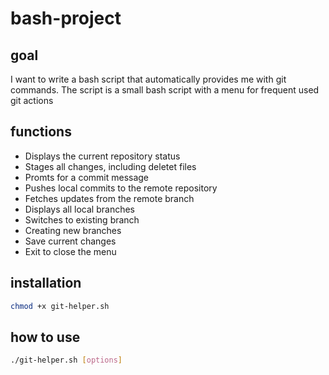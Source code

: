 # bash-project

## goal
I want to write a bash script that automatically provides me with git commands.
The script is a small bash script with a menu for frequent used git actions

## functions
- Displays the current repository status
- Stages all changes, including deletet files
- Promts for a commit message
- Pushes local commits to the remote repository
- Fetches updates from the remote branch
- Displays all local branches
- Switches to existing branch
- Creating new branches
- Save current changes
- Exit to close the menu

## installation
```bash
chmod +x git-helper.sh
```

## how to use
```bash
./git-helper.sh [options]
```